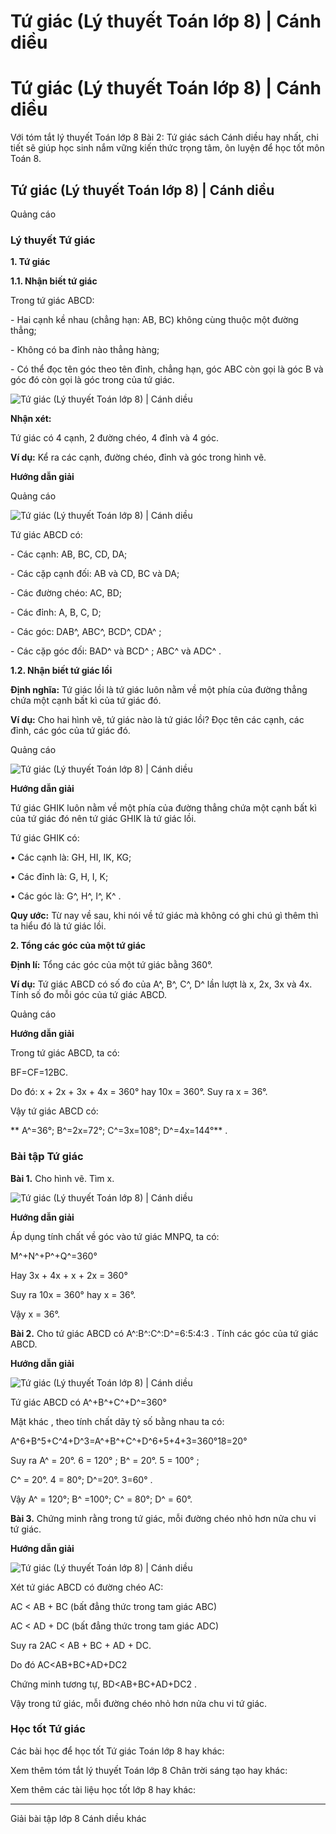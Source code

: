 # Tứ giác (Lý thuyết Toán lớp 8) | Cánh diều

# Tứ giác (Lý thuyết Toán lớp 8) | Cánh diều

Với tóm tắt lý thuyết Toán lớp 8 Bài 2: Tứ giác sách Cánh diều hay nhất, chi tiết sẽ giúp học sinh nắm vững kiến thức trọng tâm, ôn luyện để học tốt môn Toán 8.

## Tứ giác (Lý thuyết Toán lớp 8) | Cánh diều

Quảng cáo

### **Lý thuyết Tứ giác**

**1\. Tứ giác**

**1.1. Nhận biết tứ giác**

Trong tứ giác ABCD:

\- Hai cạnh kề nhau (chẳng hạn: AB, BC) không cùng thuộc một đường thẳng;

\- Không có ba đỉnh nào thẳng hàng;

\- Có thể đọc tên góc theo tên đỉnh, chẳng hạn, góc ABC còn gọi là góc B và góc đó còn gọi là góc trong của tứ giác.

![Tứ giác \(Lý thuyết Toán lớp 8\) | Cánh diều](https://vietjack.com/toan-8-cd/images/ly-thuyet-bai-2-tu-giac.PNG)

**Nhận xét:**

Tứ giác có 4 cạnh, 2 đường chéo, 4 đỉnh và 4 góc.

**Ví dụ:** Kể ra các cạnh, đường chéo, đỉnh và góc trong hình vẽ.

**Hướng dẫn giải**

Quảng cáo

![Tứ giác \(Lý thuyết Toán lớp 8\) | Cánh diều](https://vietjack.com/toan-8-cd/images/ly-thuyet-bai-2-tu-giac-1.PNG)

Tứ giác ABCD có: 

\- Các cạnh: AB, BC, CD, DA;

\- Các cặp cạnh đối: AB và CD, BC và DA;

\- Các đường chéo: AC, BD;

\- Các đỉnh: A, B, C, D;

\- Các góc:  DAB^, ABC^, BCD^, CDA^ ;

\- Các cặp góc đối: BAD^ và BCD^ ; ABC^ và ADC^ .

**1.2. Nhận biết tứ giác lồi**

**Định nghĩa:** Tứ giác lồi là tứ giác luôn nằm về một phía của đường thẳng chứa một cạnh bất kì của tứ giác đó.

**Ví dụ:** Cho hai hình vẽ, tứ giác nào là tứ giác lồi? Đọc tên các cạnh, các đỉnh, các góc của tứ giác đó.

Quảng cáo

![Tứ giác \(Lý thuyết Toán lớp 8\) | Cánh diều](https://vietjack.com/toan-8-cd/images/ly-thuyet-bai-2-tu-giac-2.PNG)

**Hướng dẫn giải**

Tứ giác GHIK luôn nằm về một phía của đường thẳng chứa một cạnh bất kì của tứ giác đó nên tứ giác GHIK là tứ giác lồi.

Tứ giác GHIK có:

• Các cạnh là: GH, HI, IK, KG;

• Các đỉnh là: G, H, I, K;

• Các góc là: G^, H^, I^, K^ .

**Quy ước:** Từ nay về sau, khi nói về tứ giác mà không có ghi chú gì thêm thì ta hiểu đó là tứ giác lồi.

**2\. Tổng các góc của một tứ giác**

**Định lí:** Tổng các góc của một tứ giác bằng 360°.

**Ví dụ:** Tứ giác ABCD có số đo của A^, B^, C^, D^ lần lượt là x, 2x, 3x và 4x. Tính số đo mỗi góc của tứ giác ABCD.

Quảng cáo

**Hướng dẫn giải**

Trong tứ giác ABCD, ta có:

BF=CF=12BC.

Do đó: x + 2x + 3x + 4x = 360° hay 10x = 360°. Suy ra x = 36°.

Vậy tứ giác ABCD có:

** A^=36°; B^=2x=72°; C^=3x=108°; D^=4x=144°** .

### **Bài tập Tứ giác**

**Bài 1.** Cho hình vẽ. Tìm x.

![Tứ giác \(Lý thuyết Toán lớp 8\) | Cánh diều](https://vietjack.com/toan-8-cd/images/ly-thuyet-bai-2-tu-giac-3.PNG)

**Hướng dẫn giải**

Áp dụng tính chất về góc vào tứ giác MNPQ, ta có:

M^+N^+P^+Q^=360°

Hay 3x + 4x + x + 2x = 360°

Suy ra 10x = 360° hay x = 36°.

Vậy x = 36°.

**Bài 2.** Cho tứ giác ABCD có A^:B^:C^:D^=6:5:4:3 . Tính các góc của tứ giác ABCD.

**Hướng dẫn giải**

![Tứ giác \(Lý thuyết Toán lớp 8\) | Cánh diều](https://vietjack.com/toan-8-cd/images/ly-thuyet-bai-2-tu-giac-4.PNG)

Tứ giác ABCD có A^+B^+C^+D^=360°

Mặt khác , theo tính chất dãy tỷ số bằng nhau ta có: 

A^6+B^5+C^4+D^3=A^+B^+C^+D^6+5+4+3=360°18=20°

Suy ra A^ = 20°. 6 = 120° ; B^ = 20°. 5 = 100° ; 

C^ = 20°. 4 = 80°; D^=20°. 3=60° .

Vậy A^ = 120°; B^ =100°; C^ = 80°; D^ = 60°.

**Bài 3.** Chứng minh rằng trong tứ giác, mỗi đường chéo nhỏ hơn nửa chu vi tứ giác.

**Hướng dẫn giải**

![Tứ giác \(Lý thuyết Toán lớp 8\) | Cánh diều](https://vietjack.com/toan-8-cd/images/ly-thuyet-bai-2-tu-giac-5.PNG)

Xét tứ giác ABCD có đường chéo AC:

AC < AB + BC (bất đẳng thức trong tam giác ABC)

AC < AD + DC (bất đẳng thức trong tam giác ADC)

Suy ra 2AC < AB + BC + AD + DC. 

Do đó AC<AB+BC+AD+DC​2

Chứng minh tương tự, BD<AB+BC+AD+DC​2 .

Vậy trong tứ giác, mỗi đường chéo nhỏ hơn nửa chu vi tứ giác.

### **Học tốt Tứ giác**

Các bài học để học tốt Tứ giác Toán lớp 8 hay khác:

Xem thêm tóm tắt lý thuyết Toán lớp 8 Chân trời sáng tạo hay khác:

Xem thêm các tài liệu học tốt lớp 8 hay khác:

* * *

Giải bài tập lớp 8 Cánh diều khác
